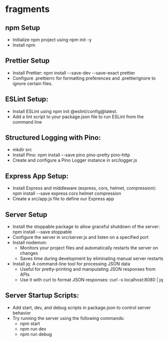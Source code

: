 # fragments

## npm Setup

- Initialize npm project using npm init -y
- Install npm

## Prettier Setup

- Install Prettier: npm install --save-dev --save-exact prettier
- Configure .prettierrc for formatting preferences and .prettierignore to ignore certain files.

## ESLint Setup:

- Install ESLint using npm init @eslint/config@latest.
- Add a lint script to your package.json file to run ESLint from the command line

## Structured Logging with Pino:

- mkdir src
- Install Pino: npm install --save pino pino-pretty pino-http
- Create and configure a Pino Logger instance in src/logger.js

## Express App Setup:

- Install Express and middleware (express, cors, helmet, compression): npm install --save express cors helmet compression
- Create a src/app.js file to define our Express app

## Server Setup

- Install the stoppable package to allow graceful shutdown of the server: npm install --save stoppable
- Configure the server in src/server.js and listen on a specified port
- Install nodemon:
  - Monitors your project files and automatically restarts the server on changes
  - Saves time during development by eliminating manual server restarts
- Install jq: A command-line tool for processing JSON data
  - Useful for pretty-printing and manipulating JSON responses from APIs
  - Use it with curl to format JSON responses: curl -s localhost:8080 | jq

## Server Startup Scripts:

- Add start, dev, and debug scripts in package.json to control server behavior
- Try running the server using the following commands:
  - npm start
  - npm run dev
  - npm run debug

